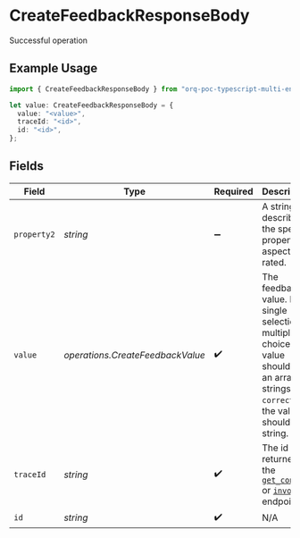 # CreateFeedbackResponseBody

Successful operation

## Example Usage

```typescript
import { CreateFeedbackResponseBody } from "orq-poc-typescript-multi-env-version/models/operations";

let value: CreateFeedbackResponseBody = {
  value: "<value>",
  traceId: "<id>",
  id: "<id>",
};
```

## Fields

| Field                                                                                                                                                 | Type                                                                                                                                                  | Required                                                                                                                                              | Description                                                                                                                                           |
| ----------------------------------------------------------------------------------------------------------------------------------------------------- | ----------------------------------------------------------------------------------------------------------------------------------------------------- | ----------------------------------------------------------------------------------------------------------------------------------------------------- | ----------------------------------------------------------------------------------------------------------------------------------------------------- |
| `property2`                                                                                                                                           | *string*                                                                                                                                              | :heavy_minus_sign:                                                                                                                                    | A string describing the specific property or aspect rated.                                                                                            |
| `value`                                                                                                                                               | *operations.CreateFeedbackValue*                                                                                                                      | :heavy_check_mark:                                                                                                                                    | The feedback value. For single selection of multiple choice, the value should be an array of strings. For `correction`, the value should be a string. |
| `traceId`                                                                                                                                             | *string*                                                                                                                                              | :heavy_check_mark:                                                                                                                                    | The id returned by the [`get_config`]() or [`invoke`](https://docs.orq.ai/reference/post_deployments-invoke-1) endpoints                              |
| `id`                                                                                                                                                  | *string*                                                                                                                                              | :heavy_check_mark:                                                                                                                                    | N/A                                                                                                                                                   |